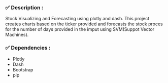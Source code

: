 ### ✅ Description :

Stock Visualizing and Forecasting using plotly and dash. This project creates charts based on the ticker provided and forecasts the stock proces for the number of days provided in the imput using SVM(Suppot Vector Machines).

### ✅ Dependencies :

- Plotly
- Dash
- Bootstrap
- pip


